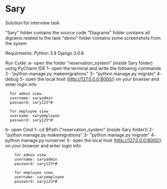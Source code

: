 # Sary
Solution for interview task

"Sary" folder contains the source code
"Diagrams" folder contains all digrams related to the task
"demo" folder contains some screenshots from the sysem

Requirments:
Pyhton 3.8
Django 3.0.6

Run Code:
a- open the folder "reservation_system" (inside Sary folder) using PyCharm IDE
  1- open the terminal and write the following commands
  2- "python manage.py makemigrations"
  3- "python manage.py migrate"
  4- debug
  5- open the local host (http://127.0.0.0:8000/) on your browser and enter login info
      
      for admin view
      username: saryadmin
      password: sary123*#
      
      for employee view
      username: saryemployee
      password: sary123*#
      
 b- open Cmd 
    1- cd $Path ("reservation_system" (inside Sary folder))
    2- "python manage.py makemigrations"
    3- "python manage.py migrate"
    4- python manage.py runserver
    5- open the local host (http://127.0.0.0:8000/) on your browser and enter login info

        for admin view
        username: saryadmin
        password: sary123*#

        for employee view
        username: saryemployee
        password: sary123*#
        
        
